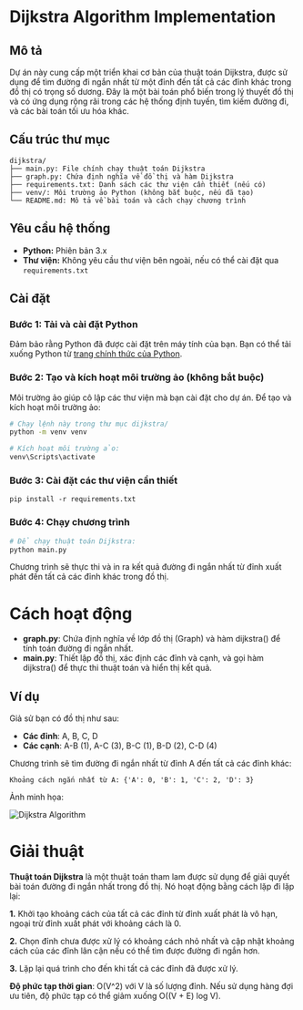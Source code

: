 # Dijkstra Algorithm Implementation

## Mô tả

Dự án này cung cấp một triển khai cơ bản của thuật toán Dijkstra, được sử dụng để tìm đường đi ngắn nhất từ một đỉnh đến tất cả các đỉnh khác trong đồ thị có trọng số dương. Đây là một bài toán phổ biến trong lý thuyết đồ thị và có ứng dụng rộng rãi trong các hệ thống định tuyến, tìm kiếm đường đi, và các bài toán tối ưu hóa khác.

## Cấu trúc thư mục
```angular2html
dijkstra/
├── main.py: File chính chạy thuật toán Dijkstra
├── graph.py: Chứa định nghĩa về đồ thị và hàm Dijkstra 
├── requirements.txt: Danh sách các thư viện cần thiết (nếu có)
├── venv/: Môi trường ảo Python (không bắt buộc, nếu đã tạo)
└── README.md: Mô tả về bài toán và cách chạy chương trình
```

## Yêu cầu hệ thống

- **Python:** Phiên bản 3.x
- **Thư viện:** Không yêu cầu thư viện bên ngoài, nếu có thể cài đặt qua `requirements.txt`

## Cài đặt

### Bước 1: Tải và cài đặt Python

Đảm bảo rằng Python đã được cài đặt trên máy tính của bạn. Bạn có thể tải xuống Python từ [trang chính thức của Python](https://www.python.org/downloads/).

### Bước 2: Tạo và kích hoạt môi trường ảo (không bắt buộc)

Môi trường ảo giúp cô lập các thư viện mà bạn cài đặt cho dự án. Để tạo và kích hoạt môi trường ảo:

```bash
# Chạy lệnh này trong thư mục dijkstra/
python -m venv venv

# Kích hoạt môi trường ảo:
venv\Scripts\activate

```

### Bước 3: Cài đặt các thư viện cần thiết
```
pip install -r requirements.txt
```
### Bước 4: Chạy chương trình
``` bash
# Để chạy thuật toán Dijkstra:
python main.py
```
Chương trình sẽ thực thi và in ra kết quả đường đi ngắn nhất từ đỉnh xuất phát đến tất cả các đỉnh khác trong đồ thị.

# Cách hoạt động

- **graph.py**: Chứa định nghĩa về lớp đồ thị (Graph) và hàm dijkstra() để tính toán đường đi ngắn nhất.
- **main.py**: Thiết lập đồ thị, xác định các đỉnh và cạnh, và gọi hàm dijkstra() để thực thi thuật toán và hiển thị kết quả.

## Ví dụ
Giả sử bạn có đồ thị như sau:
- **Các đỉnh**: A, B, C, D
- **Các cạnh**: A-B (1), A-C (3), B-C (1), B-D (2), C-D (4)

Chương trình sẽ tìm đường đi ngắn nhất từ đỉnh A đến tất cả các đỉnh khác:
```
Khoảng cách ngắn nhất từ A: {'A': 0, 'B': 1, 'C': 2, 'D': 3}
```
Ảnh minh họa:

![Dijkstra Algorithm](https://upload.wikimedia.org/wikipedia/commons/5/57/Dijkstra_Animation.gif)


# Giải thuật

**Thuật toán Dijkstra** là một thuật toán tham lam được sử dụng để giải quyết bài toán đường đi ngắn nhất trong đồ thị. Nó hoạt động bằng cách lặp đi lặp lại:

**1.** Khởi tạo khoảng cách của tất cả các đỉnh từ đỉnh xuất phát là vô hạn, ngoại trừ đỉnh xuất phát với khoảng cách là 0.

**2.** Chọn đỉnh chưa được xử lý có khoảng cách nhỏ nhất và cập nhật khoảng cách của các đỉnh lân cận nếu có thể tìm được đường đi ngắn hơn.

**3.** Lặp lại quá trình cho đến khi tất cả các đỉnh đã được xử lý.

**Độ phức tạp thời gian**: O(V^2) với V là số lượng đỉnh. Nếu sử dụng hàng đợi ưu tiên, độ phức tạp có thể giảm xuống O((V + E) log V).